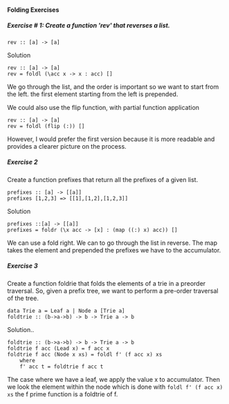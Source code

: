 #### Folding Exercises 

##### Exercise # 1: Create a function 'rev' that reverses a list. 

```
rev :: [a] -> [a]
```

Solution
```
rev :: [a] -> [a]
rev = foldl (\acc x -> x : acc) []
```
We go through the list, and the order is important so we want to start from the left. the first element starting from the left is prepended. 

We could also use the flip function, with partial function application
```
rev :: [a] -> [a]
rev = foldl (flip (:)) []
```

However, I would prefer the first version because it is more readable and provides a clearer picture on the process. 

##### Exercise 2
Create a function prefixes that return all the prefixes of a given list.

```
prefixes :: [a] -> [[a]]
prefixes [1,2,3] => [[1],[1,2],[1,2,3]]
```

Solution
```
prefixes ::[a] -> [[a]]
prefixes = foldr (\x acc -> [x] : (map ((:) x) acc)) []
```
We can use a fold right. We can to go through the list in reverse. The map takes the element and prepended the prefixes we have to the accumulator. 

##### Exercise 3
Create a function foldrie that folds the elements of a trie in a preorder traversal. So, given a prefix tree, we want to perform a pre-order traversal of the tree.

```
data Trie a = Leaf a | Node a [Trie a]
foldtrie :: (b->a->b) -> b -> Trie a -> b
```

Solution..
```
foldtrie :: (b->a->b) -> b -> Trie a -> b
foldtrie f acc (Lead x) = f acc x
foldtrie f acc (Node x xs) = foldl f' (f acc x) xs
    where
    f' acc t = foldtrie f acc t
```
The case where we have a leaf, we apply the value x to accumulator. Then we look the element within the node which is done with `foldl f' (f acc x) xs` the f prime function is a foldtrie of f. 
